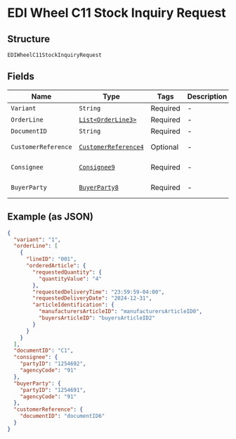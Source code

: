 
# EDI Wheel C11 Stock Inquiry Request

## Structure

`EDIWheelC11StockInquiryRequest`

## Fields

| Name | Type | Tags | Description | Getter | Setter |
|  --- | --- | --- | --- | --- | --- |
| `Variant` | `String` | Required | - | String getVariant() | setVariant(String variant) |
| `OrderLine` | [`List<OrderLine3>`](../../doc/models/order-line-3.md) | Required | - | List<OrderLine3> getOrderLine() | setOrderLine(List<OrderLine3> orderLine) |
| `DocumentID` | `String` | Required | - | String getDocumentID() | setDocumentID(String documentID) |
| `CustomerReference` | [`CustomerReference4`](../../doc/models/customer-reference-4.md) | Optional | - | CustomerReference4 getCustomerReference() | setCustomerReference(CustomerReference4 customerReference) |
| `Consignee` | [`Consignee9`](../../doc/models/consignee-9.md) | Required | - | Consignee9 getConsignee() | setConsignee(Consignee9 consignee) |
| `BuyerParty` | [`BuyerParty8`](../../doc/models/buyer-party-8.md) | Required | - | BuyerParty8 getBuyerParty() | setBuyerParty(BuyerParty8 buyerParty) |

## Example (as JSON)

```json
{
  "variant": "1",
  "orderLine": [
    {
      "lineID": "001",
      "orderedArticle": {
        "requestedQuantity": {
          "quantityValue": "4"
        },
        "requestedDeliveryTime": "23:59:59-04:00",
        "requestedDeliveryDate": "2024-12-31",
        "articleIdentification": {
          "manufacturersArticleID": "manufacturersArticleID0",
          "buyersArticleID": "buyersArticleID2"
        }
      }
    }
  ],
  "documentID": "C1",
  "consignee": {
    "partyID": "1254692",
    "agencyCode": "91"
  },
  "buyerParty": {
    "partyID": "1254691",
    "agencyCode": "91"
  },
  "customerReference": {
    "documentID": "documentID6"
  }
}
```

